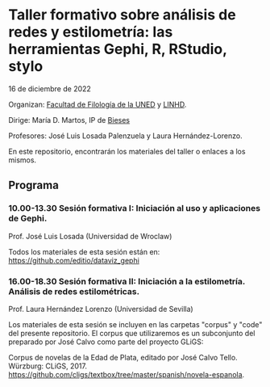 # Taller formativo sobre análisis de redes y estilometría: las herramientas Gephi, R, RStudio, stylo

16 de diciembre de 2022

Organizan: [Facultad de Filología de la UNED](https://www.uned.es/universidad/facultades/filologia.html) y [LINHD](https://linhd.uned.es/).

Dirige: María D. Martos, IP de [Bieses](https://www.bieses.net/)

Profesores: José Luis Losada Palenzuela y Laura Hernández-Lorenzo.

En este repositorio, encontrarán los materiales del taller o enlaces a los mismos.

## Programa
### 10.00-13.30 Sesión formativa I: Iniciación al uso y aplicaciones de Gephi.

Prof. José Luis Losada (Universidad de Wroclaw)

Todos los materiales de esta sesión están en: <https://github.com/editio/dataviz_gephi>


### 16.00-18.30 Sesión formativa II: Iniciación a la estilometría. Análisis de redes estilométricas.

Prof. Laura Hernández Lorenzo (Universidad de Sevilla)

Los materiales de esta sesión se incluyen en las carpetas "corpus" y "code" del presente repositorio. El corpus que utilizaremos es un subconjunto del preparado por José Calvo como parte del proyecto GLiGS: 

Corpus de novelas de la Edad de Plata, editado por José Calvo Tello. Würzburg: CLiGS, 2017. <https://github.com/cligs/textbox/tree/master/spanish/novela-espanola>.

